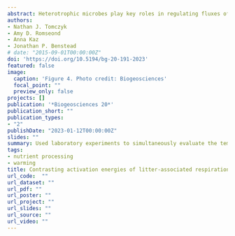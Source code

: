 ```yaml
---
abstract: Heterotrophic microbes play key roles in regulating fluxes of energy and nutrients, which are increasingly affected by globally changing environmental conditions such as warming and nutrient enrichment. While the effects of temperature and nutrients on microbial mineralization of carbon have been studied in some detail, much less attention has been given to how these factors are altering uptake rates of nutrients. We used laboratory experiments to simultaneously evaluate the temperature dependence of soluble reactive phosphorus (SRP) uptake and respiration by leaf-litter-associated microbial communities from temperate headwater streams. Additionally, we evaluated the influence of the initial concentration of SRP on the temperature dependence of P uptake. Finally, we used simple simulation models to extrapolate our results and estimate the effect of warming and P availability on cumulative gross uptake. We found that the temperature dependence of P uptake was lower than that of respiration (0.48 vs. 1.02 eV). Further, the temperature dependence of P uptake increased with the initial concentration of SRP supplied, ranging from 0.12 to 0.48 eV over an 11 to 212 µg L−1 gradient in initial SRP concentration. Finally, despite our laboratory experiments showing increases in mass-specific rates of gross P uptake with temperature, our simulation models predict declines in cumulative P uptake with warming, because the increased rates of respiration at warmer temperatures more rapidly depleted benthic carbon substrates and consequently reduced the biomass of the benthic microbial community. Thus, even though mass-specific rates of P uptake were higher at the warmer temperatures, cumulative P uptake was lower over the residence time of a pulsed input of organic carbon. Our results highlight the need to consider the combined effects of warming, nutrient availability, and resource availability and/or magnitude on carbon processing as important controls of nutrient processing in heterotrophic ecosystems.
authors:
- Nathan J. Tomczyk
- Amy D. Romseond
- Anna Kaz
- Jonathan P. Benstead
# date: "2015-09-01T00:00:00Z"
doi: 'https://doi.org/10.5194/bg-20-191-2023'
featured: false
image:
  caption: 'Figure 4. Photo credit: Biogeosciences'
  focal_point: ""
  preview_only: false
projects: []
publication: '*Biogeosciences 20*'
publication_short: ""
publication_types:
- "2"
publishDate: "2023-01-12T00:00:00Z"
slides: ""
summary: Used laboratory experiments to simultaneously evaluate the temperature dependence of soluble reactive phosphorus (SRP) uptake and respiration by leaf-litter-associated microbial communities from temperate headwater streams. 
tags:
- nutrient processing
- warming
title: Contrasting activation energies of litter-associated respiration and P uptake drive lower cumulative P uptake at higher temperatures
url_code:  ""
url_dataset: ""
url_pdf: ""
url_poster: ""
url_project: ""
url_slides: ""
url_source: ""
url_video: ""
---
```



